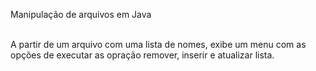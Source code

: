 Manipulação de arquivos em Java

<br>A partir de um arquivo com uma lista de nomes, exibe um menu com as opções de executar as opração remover, inserir e atualizar lista.
